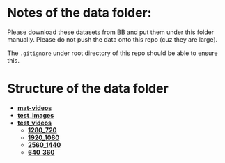 
# Notes of the data folder:

Please download these datasets from BB and put them under this folder manually. Please do not push the data onto this repo (cuz they are large). 

The `.gitignore` under root directory of this repo should be able to ensure this.

# Structure of the data folder
<!-- tree generated by markdown-notes-tree starts here -->

- [**mat-videos**](mat-videos)
- [**test_images**](test_images)
- [**test_videos**](test_videos)
    - [**1280\_720**](test_videos/1280\_720)
    - [**1920\_1080**](test_videos/1920\_1080)
    - [**2560\_1440**](test_videos/2560\_1440)
    - [**640\_360**](test_videos/640\_360)

<!-- tree generated by markdown-notes-tree ends here -->
